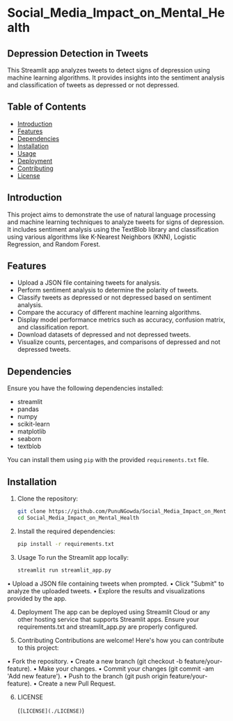# Social_Media_Impact_on_Mental_Health

## Depression Detection in Tweets

This Streamlit app analyzes tweets to detect signs of depression using machine learning algorithms. It provides insights into the sentiment analysis and classification of tweets as depressed or not depressed.

## Table of Contents

- [Introduction](#introduction)
- [Features](#features)
- [Dependencies](#dependencies)
- [Installation](#installation)
- [Usage](#usage)
- [Deployment](#deployment)
- [Contributing](#contributing)
- [License](#license)

## Introduction

This project aims to demonstrate the use of natural language processing and machine learning techniques to analyze tweets for signs of depression. It includes sentiment analysis using the TextBlob library and classification using various algorithms like K-Nearest Neighbors (KNN), Logistic Regression, and Random Forest.

## Features

- Upload a JSON file containing tweets for analysis.
- Perform sentiment analysis to determine the polarity of tweets.
- Classify tweets as depressed or not depressed based on sentiment analysis.
- Compare the accuracy of different machine learning algorithms.
- Display model performance metrics such as accuracy, confusion matrix, and classification report.
- Download datasets of depressed and not depressed tweets.
- Visualize counts, percentages, and comparisons of depressed and not depressed tweets.

## Dependencies

Ensure you have the following dependencies installed:

- streamlit
- pandas
- numpy
- scikit-learn
- matplotlib
- seaborn
- textblob

You can install them using `pip` with the provided `requirements.txt` file.

## Installation

1. Clone the repository:
   ```bash
   git clone https://github.com/PunuNGowda/Social_Media_Impact_on_Mental_Health.git
   cd Social_Media_Impact_on_Mental_Health

2. Install the required dependencies:
   ```bash
   pip install -r requirements.txt

3. Usage
To run the Streamlit app locally:
   ```bash
   streamlit run streamlit_app.py
• Upload a JSON file containing tweets when prompted.
• Click "Submit" to analyze the uploaded tweets.
• Explore the results and visualizations provided by the app.

4. Deployment
The app can be deployed using Streamlit Cloud or any other hosting service that supports Streamlit apps. Ensure your requirements.txt and streamlit_app.py are properly configured.

5. Contributing
Contributions are welcome! Here's how you can contribute to this project:

• Fork the repository.
• Create a new branch (git checkout -b feature/your-feature).
• Make your changes.
• Commit your changes (git commit -am 'Add new feature').
• Push to the branch (git push origin feature/your-feature).
• Create a new Pull Request.

6. LICENSE

   (`[LICENSE](./LICENSE)`)
